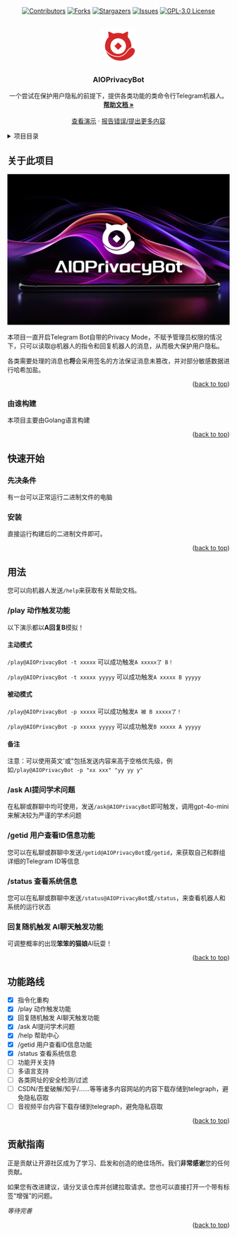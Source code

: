<a id="readme-top"></a>

<div align="center">

[![Contributors][contributors-shield]][contributors-url]
[![Forks][forks-shield]][forks-url]
[![Stargazers][stars-shield]][stars-url]
[![Issues][issues-shield]][issues-url]
[![GPL-3.0 License][license-shield]][license-url]

</div>

<br />

<div align="center">
  <a href="https://github.com/iuu6/AIOPrivacyBot">
    <img src="images/logo.png" alt="Logo" width="80" height="80">
  </a>
  <h3 align="center">AIOPrivacyBot</h3>

  <p align="center">
    一个尝试在保护用户隐私的前提下，提供各类功能的类命令行Telegram机器人。
    <br />
    <a href="https://github.com/iuu6/AIOPrivacyBot"><strong>帮助文档 »</strong></a>
    <br />
    <br />
    <a href="https://t.me/AIOPrivacyBot">查看演示</a>
    ·
    <a href="https://github.com/iuu6/AIOPrivacyBot/issues">报告错误/提出更多内容</a>
  </p>

</div>




<details>
  <summary>项目目录</summary>
  <ol>
    <li>
      <a href="#关于此项目">关于此项目</a>
      <ul>
        <li><a href="#由谁构建">由谁构建</a></li>
      </ul>
    </li>
    <li>
      <a href="#快速开始">快速开始</a>
      <ul>
        <li><a href="#先决条件">先决条件</a></li>
        <li><a href="#安装">安装</a></li>
      </ul>
    </li>
    <li><a href="#用法">用法</a></li>
    <li><a href="#功能路线">功能路线</a></li>
    <li><a href="#贡献指南">贡献指南</a></li>
  </ol>
</details>



## 关于此项目

![Product Name Screen Shot][product-screenshot]

本项目一直开启Telegram Bot自带的Privacy Mode，不赋予管理员权限的情况下，只可以读取@机器人的指令和回复机器人的消息，从而极大保护用户隐私。

各类需要处理的消息也**将**会采用签名的方法保证消息未篡改，并对部分敏感数据进行哈希加盐。

<p align="right">(<a href="#readme-top">back to top</a>)</p>



### 由谁构建

本项目主要由Golang语言构建

<p align="right">(<a href="#readme-top">back to top</a>)</p>



## 快速开始

### 先决条件

有一台可以正常运行二进制文件的电脑

### 安装

直接运行构建后的二进制文件即可。

<p align="right">(<a href="#readme-top">back to top</a>)</p>

## 用法

您可以向机器人发送`/help`来获取有关帮助文档。

### /play 动作触发功能

以下演示都以**A回复B**模拟！

#### 主动模式

`/play@AIOPrivacyBot -t xxxxx` 可以成功触发`A xxxxx了 B！`

`/play@AIOPrivacyBot -t xxxxx yyyyy` 可以成功触发`A xxxxx B yyyyy`

#### 被动模式

`/play@AIOPrivacyBot -p xxxxx` 可以成功触发`A 被 B xxxxx了！`

`/play@AIOPrivacyBot -p xxxxx yyyyy` 可以成功触发`B xxxxx A yyyyy`

#### 备注
注意：可以使用英文'或"包括发送内容来高于空格优先级，例如`/play@AIOPrivacyBot -p "xx xxx" "yy yy y"`

### /ask AI提问学术问题

在私聊或群聊中均可使用，发送`/ask@AIOPrivacyBot`即可触发，调用gpt-4o-mini来解决较为严谨的学术问题

### /getid 用户查看ID信息功能

您可以在私聊或群聊中发送`/getid@AIOPrivacyBot`或`/getid`，来获取自己和群组详细的Telegram ID等信息

### /status 查看系统信息

您可以在私聊或群聊中发送`/status@AIOPrivacyBot`或`/status`，来查看机器人和系统的运行状态

### 回复随机触发 AI聊天触发功能

可调整概率的出现**笨笨的猫娘**AI玩耍！

<p align="right">(<a href="#readme-top">back to top</a>)</p>

## 功能路线

- [x] 指令化重构
- [x] /play 动作触发功能
- [x] 回复随机触发 AI聊天触发功能
- [x] /ask AI提问学术问题
- [x] /help 帮助中心
- [x] /getid 用户查看ID信息功能
- [x] /status 查看系统信息
- [ ] 功能开关支持
- [ ] 多语言支持
- [ ] 各类网址的安全检测/过滤
- [ ] CSDN/吾爱破解/知乎/……等等诸多内容网站的内容下载存储到telegraph，避免隐私窃取
- [ ] 音视频平台内容下载存储到telegraph，避免隐私窃取

<p align="right">(<a href="#readme-top">back to top</a>)</p>




## 贡献指南

正是贡献让开源社区成为了学习、启发和创造的绝佳场所。我们**非常感谢**您的任何贡献。

如果您有改进建议，请分叉该仓库并创建拉取请求。您也可以直接打开一个带有标签“增强”的问题。

*等待完善*

<p align="right">(<a href="#readme-top">back to top</a>)</p>


[contributors-shield]: https://img.shields.io/github/contributors/iuu6/AIOPrivacyBot.svg?style=for-the-badge
[contributors-url]: https://github.com/iuu6/AIOPrivacyBot/graphs/contributors
[forks-shield]: https://img.shields.io/github/forks/iuu6/AIOPrivacyBot.svg?style=for-the-badge
[forks-url]: https://github.com/iuu6/AIOPrivacyBot/network/members
[stars-shield]: https://img.shields.io/github/stars/iuu6/AIOPrivacyBot.svg?style=for-the-badge
[stars-url]: https://github.com/iuu6/AIOPrivacyBot/stargazers
[issues-shield]: https://img.shields.io/github/issues/iuu6/AIOPrivacyBot.svg?style=for-the-badge
[issues-url]: https://github.com/iuu6/AIOPrivacyBot/issues
[license-shield]: https://img.shields.io/github/license/iuu6/AIOPrivacyBot.svg?style=for-the-badge
[license-url]: https://github.com/iuu6/AIOPrivacyBot/blob/master/LICENSE
[product-screenshot]: images/screenshot.png